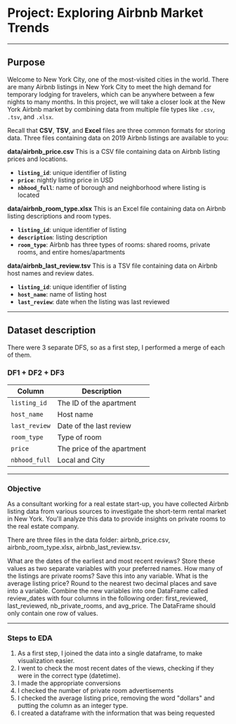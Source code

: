 # Project: Exploring Airbnb Market Trends
---
##  Purpose
Welcome to New York City, one of the most-visited cities in the world. There are many Airbnb listings in New York City to meet the high demand for temporary lodging for travelers, which can be anywhere between a few nights to many months. In this project, we will take a closer look at the New York Airbnb market by combining data from multiple file types like `.csv`, `.tsv`, and `.xlsx`.

Recall that **CSV**, **TSV**, and **Excel** files are three common formats for storing data. 
Three files containing data on 2019 Airbnb listings are available to you:

**data/airbnb_price.csv**
This is a CSV file containing data on Airbnb listing prices and locations.
- **`listing_id`**: unique identifier of listing
- **`price`**: nightly listing price in USD
- **`nbhood_full`**: name of borough and neighborhood where listing is located

**data/airbnb_room_type.xlsx**
This is an Excel file containing data on Airbnb listing descriptions and room types.
- **`listing_id`**: unique identifier of listing
- **`description`**: listing description
- **`room_type`**: Airbnb has three types of rooms: shared rooms, private rooms, and entire homes/apartments

**data/airbnb_last_review.tsv**
This is a TSV file containing data on Airbnb host names and review dates.
- **`listing_id`**: unique identifier of listing
- **`host_name`**: name of listing host
- **`last_review`**: date when the listing was last reviewed

--- 
## Dataset description 
There were 3 separate DFS, so as a first step, I performed a merge of each of them.

### DF1 + DF2 + DF3 
| **Column**       | **Description**                            |
|-------------------|-------------------------------------------|
| `listing_id`      | The ID of the apartment                   |
| `host_name`       | Host name                                 |
| `last_review`     | Date of the last review                   |
| `room_type`       | Type of room                              |
| `price`           | The price of the apartment                |
| `nbhood_full`     | Local and City                            |

--- 
### Objective 
As a consultant working for a real estate start-up, you have collected Airbnb listing data from various sources to investigate the short-term rental market in New York. You'll analyze this data to provide insights on private rooms to the real estate company.

There are three files in the data folder: airbnb_price.csv, airbnb_room_type.xlsx, airbnb_last_review.tsv.

What are the dates of the earliest and most recent reviews? Store these values as two separate variables with your preferred names.
How many of the listings are private rooms? Save this into any variable.
What is the average listing price? Round to the nearest two decimal places and save into a variable.
Combine the new variables into one DataFrame called review_dates with four columns in the following order: first_reviewed, last_reviewed, nb_private_rooms, and avg_price. The DataFrame should only contain one row of values.

--- 
### Steps to EDA 
1. As a first step, I joined the data into a single dataframe, to make visualization easier.
2. I went to check the most recent dates of the views, checking if they were in the correct type (datetime).
3. I made the appropriate conversions
4. I checked the number of private room advertisements
5. I checked the average listing price, removing the word "dollars" and putting the column as an integer type.
6. I created a dataframe with the information that was being requested
